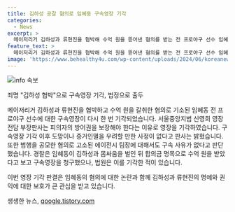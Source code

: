 ```yaml
---
title: 김하성 공갈 혐의로 임혜동 구속영장 기각
categories:
  - News
excerpt: >
  메이저리거 김하성과 류현진을 협박해 수억 원을 뜯어낸 혐의를 받는 전 프로야구 선수 임혜동의 구속 영장이 기각됐다. 서울중앙지법은 범행 공모 혐의와 피의자 방어권 보장의 필요성 등을 고려해 구속할 사유가 없다며 영장을 기각했다. 임 씨는 김 씨와의 몸싸움을 합의금으로 만들어 4억 원을 받아냈다는 혐의를 받고 있다. 경찰은 임 씨에 대한 구속영장을 신청했지만 법원이 이를 기각한 바 있다.
feature_text: >
  메이저리거 김하성과 류현진을 협박해 수억 원을 뜯어낸 혐의를 받는 전 프로야구 선수 임혜동의 구속 영장이 기각됐다. 서울중앙지법은 범행 공모 혐의와 피의자 방어권 보장의 필요성 등을 고려해 구속할 사유가 없다며 영장을 기각했다. 임 씨는 김 씨와의 몸싸움을 합의금으로 만들어 4억 원을 받아냈다는 혐의를 받고 있다. 경찰은 임 씨에 대한 구속영장을 신청했지만 법원이 이를 기각한 바 있다.
image: 'https://www.behealthy4u.com/wp-content/uploads/2024/06/koreanews.jpg'
---
```


<p><img src="https://www.behealthy4u.com/wp-content/uploads/2024/06/koreanews.jpg" alt="info 속보" /></p>

<p>죄명 "김하성 협박"으로 구속영장 기각, 법정으로 출두</p>

<p>메이저리거 김하성과 류현진을 협박하고 수억 원을 갈취한 혐의로 기소된 임혜동 전 프로야구 선수에 대한 구속영장이 다시 한 번 기각되었습니다. 서울중앙지법 신영희 영장전담 부장판사는 피의자의 방어권을 보장해야 한다는 이유로 영장을 기각하였습니다. 구속영장 기각 이후 도망이나 증거인멸을 우려할 만한 사정이 없다고 판사는 밝혔습니다. 또한 범행을 공모한 혐의로 고소된 에이전시 팀장에 대해서도 구속 사유가 없다고 판단했습니다. 경찰은 임혜동이 김하성과 몸싸움을 벌인 뒤 합의금 명목으로 수억 원을 받았다고 보고 구속영장을 청구했으나, 법원은 이를 기각한 적이 있습니다. </p>

<p>이번 영장 기각 판결은 임혜동의 혐의에 대한 논란과 함께 김하성과 류현진의 명예와 권익에 대한 보호가 큰 관심을 받고 있습니다.</p>
생생한 뉴스, <a href="https://qoogle.tistory.com" rel="dofollow">qoogle.tistory.com</a>


